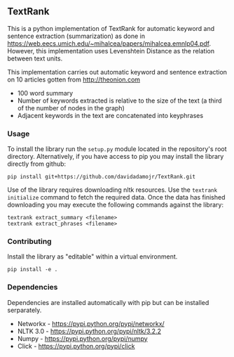 ## TextRank
This is a python implementation of TextRank for automatic keyword and sentence extraction (summarization) as done in https://web.eecs.umich.edu/~mihalcea/papers/mihalcea.emnlp04.pdf. However, this implementation uses Levenshtein Distance as the relation between text units.

This implementation carries out automatic keyword and sentence extraction on 10 articles gotten from http://theonion.com

 - 100 word summary
 - Number of keywords extracted is relative to the size of the text (a third of the number of nodes in the graph)
 - Adjacent keywords in the text are concatenated into keyphrases

### Usage
To install the library run the `setup.py` module located in the repository's root directory.  Alternatively, if you have access to pip you may install the library directly from github:

```
pip install git+https://github.com/davidadamojr/TextRank.git
```

Use of the library requires downloading nltk resources.  Use the `textrank initialize` command to fetch the required data.  Once the data has finished downloading you may execute the following commands against the library:

```
textrank extract_summary <filename>
textrank extract_phrases <filename>
```

### Contributing
Install the library as "editable" within a virtual environment.

```
pip install -e .
```


### Dependencies
Dependencies are installed automatically with pip but can be installed serparately.

* Networkx - https://pypi.python.org/pypi/networkx/
* NLTK 3.0 - https://pypi.python.org/pypi/nltk/3.2.2
* Numpy - https://pypi.python.org/pypi/numpy
* Click - https://pypi.python.org/pypi/click



